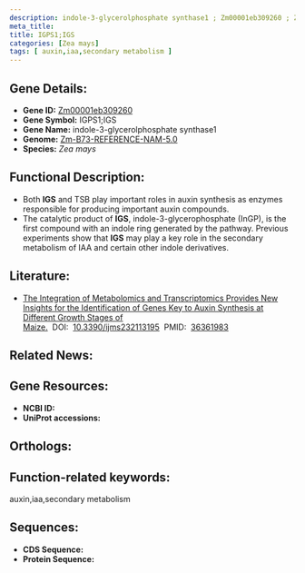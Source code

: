 ```yaml
---
description: indole-3-glycerolphosphate synthase1 ; Zm00001eb309260 ; Zea mays
meta_title:
title: IGPS1;IGS
categories: [Zea mays]
tags: [ auxin,iaa,secondary metabolism ]
---
```


## Gene Details:
- **Gene ID:**	[Zm00001eb309260]()
- **Gene Symbol:** IGPS1;IGS
- **Gene Name:** indole-3-glycerolphosphate synthase1
- **Genome:** [Zm-B73-REFERENCE-NAM-5.0]()
- **Species:** *Zea mays*

## Functional Description:
   - Both **IGS** and TSB play important roles in auxin synthesis as enzymes responsible for producing important auxin compounds.
   - The catalytic product of **IGS**, indole-3-glycerophosphate (InGP), is the first compound with an indole ring generated by the pathway. Previous experiments show that **IGS** may play a key role in the secondary metabolism of IAA and certain other indole derivatives.

## Literature:
   - [The Integration of Metabolomics and Transcriptomics Provides New Insights for the Identification of Genes Key to Auxin Synthesis at Different Growth Stages of Maize.]( https://www.ncbi.nlm.nih.gov/pmc/articles/PMC9659120/)&nbsp;&nbsp;DOI:&nbsp;&nbsp;[10.3390/ijms232113195](https://www.ncbi.nlm.nih.gov/pmc/articles/PMC9659120/)&nbsp;&nbsp;PMID:&nbsp;&nbsp;[36361983](https://pubmed.ncbi.nlm.nih.gov/36361983/)

## Related News:

## Gene Resources:
- **NCBI ID:** [](https://www.ncbi.nlm.nih.gov/gene/?term=)
- **UniProt accessions:** [](https://www.uniprot.org/uniprotkb//entry)

## Orthologs:

## Function-related keywords:
auxin,iaa,secondary metabolism

## Sequences:
- **CDS Sequence:**
- **Protein Sequence:**
